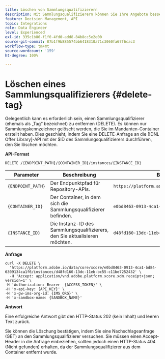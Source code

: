 ```yaml
---
title: Löschen von Sammlungsqualifizierern
description: Mit Sammlungsqualifizierern können Sie Ihre Angebote besser organisieren und sortieren.
feature: Decision Management, API
topic: Integrations
role: Data Engineer
level: Experienced
exl-id: 335c1b80-f1f0-4fd0-add8-84b8cc5e2e00
source-git-commit: 07b1f9b885574bb6418310a71c3060fa67f6cac3
workflow-type: tm+mt
source-wordcount: '159'
ht-degree: 100%

---
```



# Löschen eines Sammlungsqualifizierers {#delete-tag}

Gelegentlich kann es erforderlich sein, einen Sammlungsqualifizierer (ehemals als „Tag“ bezeichnet) zu entfernen (DELETE). Es können nur Sammlungskennzeichner gelöscht werden, die Sie im Mandanten-Container erstellt haben. Dies geschieht, indem Sie eine DELETE-Anfrage an die [!DNL Offer Library]-API mit der $ID des Sammlungsqualifizierers durchführen, den Sie löschen möchten.

**API-Format**

```http
DELETE /{ENDPOINT_PATH}/{CONTAINER_ID}/instances/{INSTANCE_ID}
```

| Parameter | Beschreibung | Beispiel |
| --------- | ----------- | ------- |
| `{ENDPOINT_PATH}` | Der Endpunktpfad für Repository-APIs. | `https://platform.adobe.io/data/core/xcore/` |
| `{CONTAINER_ID}` | Der Container, in dem sich die Sammlungsqualifizierer befinden. | `e0bd8463-0913-4ca1-bd84-6309134ca1f6` |
| `{INSTANCE_ID}` | Die Instanz-ID des Sammlungsqualifizierers, den Sie aktualisieren möchten. | `d48fd160-13dc-11eb-bc55-c11be7252432` |

**Anfrage**

```shell
curl -X DELETE \
  'https://platform.adobe.io/data/core/xcore/e0bd8463-0913-4ca1-bd84-6309134ca1f6/instances/d48fd160-13dc-11eb-bc55-c11be7252432' \
  -H 'Accept: application/vnd.adobe.platform.xcore.xdm.receipt+json; version=1' \
-H 'Authorization: Bearer  {ACCESS_TOKEN}' \
-H 'x-api-key: {API_KEY}' \
-H 'x-gw-ims-org-id: {IMS_ORG}' \
-H 'x-sandbox-name: {SANDBOX_NAME}'
```

**Antwort**

Eine erfolgreiche Antwort gibt den HTTP-Status 202 (kein Inhalt) und leeren Text zurück.

Sie können die Löschung bestätigen, indem Sie eine Nachschlageanfrage (GET) an den Sammlungsqualifizierer versuchen. Sie müssen einen Accept-Header in die Anfrage einbeziehen, sollten jedoch einen HTTP-Status 404 (Nicht gefunden) erhalten, da der Sammlungsqualifizierer aus dem Container entfernt wurde.